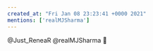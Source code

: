 ```yaml
---
created_at: "Fri Jan 08 23:23:41 +0000 2021"
mentions: ['realMJSharma']
---
```


@Just_ReneaR @realMJSharma 🖖